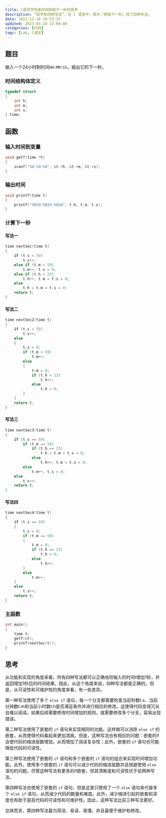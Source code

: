 ```yaml
---
title: C语言字符串时间获取下一秒的思考
description: “回字有四样写法”，在 C 语言中，我为「获取下一秒」找了四种写法。
date: 2022-12-18 19:53:37
updated: 2023-03-18 22:09:08
categories: [代码]
tags: [Lab, C语言]
---
```


## 题目

输入一个24小时制时间`HH:MM:SS`，输出它的下一秒。

### 时间结构体定义

```c
typedef struct
{
    int h;
    int m;
    int s;
} time;
```

## 函数

### 输入时间到变量

```c
void getT(time *t)
{
    scanf("%d:%d:%d", &t->h, &t->m, &t->s);
}
```

### 输出时间

```c
void printT(time t)
{
    printf("%02d:%02d:%02d", t.h, t.m, t.s);
}
```

### 计算下一秒

#### 写法一

```c
time nextSec(time t)
{
    if (t.s < 59)
        t.s++;
    else if (t.m < 59)
        t.m++, t.s = 0;
    else if (t.h < 23)
        t.h++, t.m = t.s = 0;
    else
        t.h = t.m = t.s = 0;
    return t;
}
```

#### 写法二

```c
time nextSec2(time t)
{
    if (t.s < 59)
        t.s++;
    else
    {
        t.s = 0;
        if (t.m < 59)
            t.m++;
        else
        {
            t.m = 0;
            if (t.h < 23)
                t.h++;
            else
                t.h = 0;
        }
    }
    return t;
}
```

#### 写法三

```c
time nextSec3(time t)
{
    if (t.s == 59)
        if (t.m == 59)
            if (t.h == 23)
                t.h = t.m = t.s = 0;
            else
                t.h++, t.m = t.s = 0;
        else
            t.m++, t.s = 0;
    else
        t.s++;
    return t;
}
```

#### 写法四

```c
time nextSec4(time t)
{
    if (t.s == 59)
    {
        t.s = 0;
        if (t.m == 59)
        {
            t.m = 0;
            if (t.h == 23)
                t.h = 0;
            else
                t.h++;
        }
        else
            t.m++;
    }
    else
        t.s++;
    return t;
}
```

### 主函数

```c
int main()
{
    time t;
    getT(&t);
    printT(nextSec(t));
}
```

## 思考

从功能和实现的角度来看，所有四种写法都可以正确地将输入的时间t增加1秒，并返回增加1秒后的时间结果。因此，从这个角度来说，四种写法都是正确的。但是，从可读性和可维护性的角度来看，有一些差异。

第一种写法使用了多个 `else if` 语句，每一个分支都需要检查当前秒数t.s、当前分钟数t.m和当前小时数t.h是否满足条件并进行相应的修改。这使得代码变得冗长且难以阅读。如果后续需要修改时间增加的规则，就需要修改多个分支，容易出现错误。

第二种写法使用了嵌套的 `if` 语句来实现相同的功能。这样做可以消除 `else if` 的嵌套，从而使得代码看起来更加清爽。但是，这种写法也有相应的问题：嵌套的if会使代码的缩进层数增加，从而增加了阅读复杂性；此外，嵌套的 `if` 语句也可能降低代码的可读性。

第三种写法使用了嵌套的 `if` 语句和多个嵌套的 `if` 语句的组合来实现时间增加功能。此外，使用多个嵌套的 `if` 语句可以减少代码的缩进层数并且规避使用 `else` 语句的问题。尽管这种写法有更多的if嵌套，但其清晰度和可读性优于前两种写法。

第四种写法也使用了嵌套的 `if` 语句，但是这里只使用了一个 `else` 语句来代替多个 `else if` 语句，从而减少代码的数量和难度。此外，减少缩进引起的嵌套和深度也有助于提高代码的可读性和可维护性。因此，这种写法比前三种写法更好。

总体而言，第四种写法最为简洁、易读、易懂，并且最便于维护和修改。
